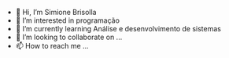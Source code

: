- 👋 Hi, I’m Simione Brisolla 
- 👀 I’m interested in programação 
- 🌱 I’m currently learning Análise e desenvolvimento de sistemas 
- 💞️ I’m looking to collaborate on ...
- 📫 How to reach me ...

<!---
SimBriso/SimBriso is a ✨ special ✨ repository because its `README.md` (this file) appears on your GitHub profile.
You can click the Preview link to take a look at your changes.
--->
